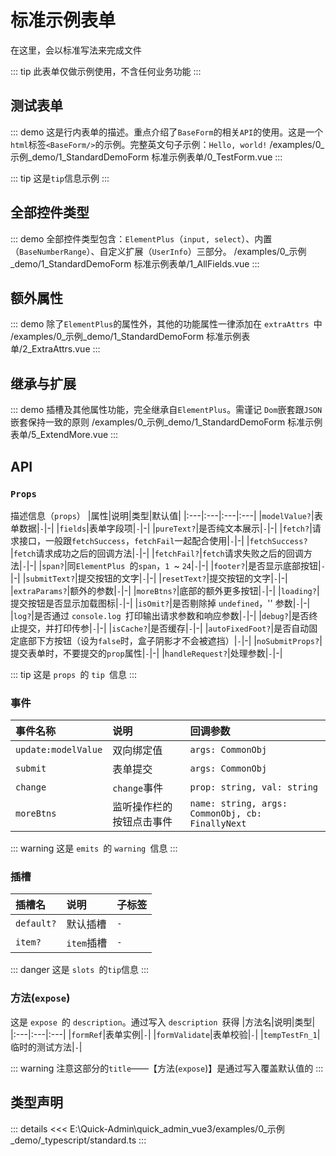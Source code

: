 # 标准示例表单

在这里，会以标准写法来完成文件



::: tip
此表单仅做示例使用，不含任何业务功能
:::



## 测试表单
::: demo 这是行内表单的描述。重点介绍了`BaseForm`的相关`API`的使用。这是一个`html`标签`<BaseForm/>`的示例。完整英文句子示例：`Hello, world!`
/examples/0_示例_demo/1_StandardDemoForm 标准示例表单/0_TestForm.vue
:::


::: tip
这是`tip`信息示例
:::


## 全部控件类型
::: demo 全部控件类型包含：`ElementPlus`（`input, select`）、内置（`BaseNumberRange`）、自定义扩展（`UserInfo`）三部分。
/examples/0_示例_demo/1_StandardDemoForm 标准示例表单/1_AllFields.vue
:::


## 额外属性
::: demo 除了`ElementPlus`的属性外，其他的功能属性一律添加在 `extraAttrs `中
/examples/0_示例_demo/1_StandardDemoForm 标准示例表单/2_ExtraAttrs.vue
:::


## 继承与扩展
::: demo 插槽及其他属性功能，完全继承自`ElementPlus`。需谨记 `Dom`嵌套跟`JSON`嵌套保持一致的原则
/examples/0_示例_demo/1_StandardDemoForm 标准示例表单/5_ExtendMore.vue
:::



## API

### `Props`


描述信息（`props`）
|属性|说明|类型|默认值|
|:---|:---|:---|:---|
|`modelValue?`|表单数据|`-`|-|
|`fields`|表单字段项|`-`|-|
|`pureText?`|是否纯文本展示|`-`|-|
|`fetch?`|请求接口，一般跟`fetchSuccess`，`fetchFail`一起配合使用|`-`|-|
|`fetchSuccess?`|`fetch`请求成功之后的回调方法|`-`|-|
|`fetchFail?`|`fetch`请求失败之后的回调方法|`-`|-|
|`span?`|同`ElementPlus `的`span`，`1 `~ `24`|`-`|-|
|`footer?`|是否显示底部按钮|`-`|-|
|`submitText?`|提交按钮的文字|`-`|-|
|`resetText?`|提交按钮的文字|`-`|-|
|`extraParams?`|额外的参数|`-`|-|
|`moreBtns?`|底部的额外更多按钮|`-`|-|
|`loading?`|提交按钮是否显示加载图标|`-`|-|
|`isOmit?`|是否剔除掉 `undefined`，'' 参数|`-`|-|
|`log?`|是否通过 `console.log `打印输出请求参数和响应参数|`-`|-|
|`debug?`|是否终止提交，并打印传参|`-`|-|
|`isCache?`|是否缓存|`-`|-|
|`autoFixedFoot?`|是否自动固定底部下方按钮（设为`false`时，盒子阴影才不会被遮挡）|`-`|-|
|`noSubmitProps?`|提交表单时，不要提交的`prop`属性|`-`|-|
|`handleRequest?`|处理参数|`-`|-|


::: tip
这是 `props `的 `tip `信息
:::


### 事件

|事件名称|说明|回调参数|
|:---|:---|:---|
|`update:modelValue`|双向绑定值|`args: CommonObj`|
|`submit`|表单提交|`args: CommonObj`|
|`change`|`change`事件|`prop: string, val: string `| `number`|
|`moreBtns`|监听操作栏的按钮点击事件|`name: string, args: CommonObj, cb: FinallyNext`|


::: warning
这是 `emits `的 `warning `信息
:::


### 插槽

|插槽名|说明|子标签|
|:---|:---|:---|
|`default?`|默认插槽|`-`|
|`item?`|`item`插槽|`-`|


::: danger
这是 `slots `的`tip`信息
:::


### 方法(`expose`)


这是 `expose `的 `description`。通过写入 `description `获得
|方法名|说明|类型|
|:---|:---|:---|
|`formRef`|表单实例|`-`|
|`formValidate`|表单校验|`-`|
|`tempTestFn_1`|临时的测试方法|`-`|


::: warning
注意这部分的`title`——【方法(`expose`)】是通过写入覆盖默认值的
:::





## 类型声明
::: details
<<< E:\Quick-Admin\quick_admin_vue3/examples/0_示例_demo/_typescript/standard.ts
:::  



